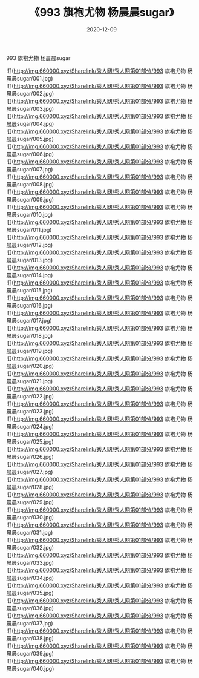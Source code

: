 ﻿---
layout: post
title:  《993 旗袍尤物 杨晨晨sugar》
date:   2020-12-09
img: http://img.660000.xyz/Sharelink/秀人网/秀人网第01部分/993 旗袍尤物 杨晨晨sugar/000.jpg
categories: [美女, 清纯, 唯美]
---

993 旗袍尤物 杨晨晨sugar

  ![](http://img.660000.xyz/Sharelink/秀人网/秀人网第01部分/993 旗袍尤物 杨晨晨sugar/001.jpg) <br> ![](http://img.660000.xyz/Sharelink/秀人网/秀人网第01部分/993 旗袍尤物 杨晨晨sugar/002.jpg) <br> ![](http://img.660000.xyz/Sharelink/秀人网/秀人网第01部分/993 旗袍尤物 杨晨晨sugar/003.jpg) <br> ![](http://img.660000.xyz/Sharelink/秀人网/秀人网第01部分/993 旗袍尤物 杨晨晨sugar/004.jpg) <br> ![](http://img.660000.xyz/Sharelink/秀人网/秀人网第01部分/993 旗袍尤物 杨晨晨sugar/005.jpg) <br> ![](http://img.660000.xyz/Sharelink/秀人网/秀人网第01部分/993 旗袍尤物 杨晨晨sugar/006.jpg) <br> ![](http://img.660000.xyz/Sharelink/秀人网/秀人网第01部分/993 旗袍尤物 杨晨晨sugar/007.jpg) <br> ![](http://img.660000.xyz/Sharelink/秀人网/秀人网第01部分/993 旗袍尤物 杨晨晨sugar/008.jpg) <br> ![](http://img.660000.xyz/Sharelink/秀人网/秀人网第01部分/993 旗袍尤物 杨晨晨sugar/009.jpg) <br> ![](http://img.660000.xyz/Sharelink/秀人网/秀人网第01部分/993 旗袍尤物 杨晨晨sugar/010.jpg) <br> ![](http://img.660000.xyz/Sharelink/秀人网/秀人网第01部分/993 旗袍尤物 杨晨晨sugar/011.jpg) <br> ![](http://img.660000.xyz/Sharelink/秀人网/秀人网第01部分/993 旗袍尤物 杨晨晨sugar/012.jpg) <br> ![](http://img.660000.xyz/Sharelink/秀人网/秀人网第01部分/993 旗袍尤物 杨晨晨sugar/013.jpg) <br> ![](http://img.660000.xyz/Sharelink/秀人网/秀人网第01部分/993 旗袍尤物 杨晨晨sugar/014.jpg) <br> ![](http://img.660000.xyz/Sharelink/秀人网/秀人网第01部分/993 旗袍尤物 杨晨晨sugar/015.jpg) <br> ![](http://img.660000.xyz/Sharelink/秀人网/秀人网第01部分/993 旗袍尤物 杨晨晨sugar/016.jpg) <br> ![](http://img.660000.xyz/Sharelink/秀人网/秀人网第01部分/993 旗袍尤物 杨晨晨sugar/017.jpg) <br> ![](http://img.660000.xyz/Sharelink/秀人网/秀人网第01部分/993 旗袍尤物 杨晨晨sugar/018.jpg) <br> ![](http://img.660000.xyz/Sharelink/秀人网/秀人网第01部分/993 旗袍尤物 杨晨晨sugar/019.jpg) <br> ![](http://img.660000.xyz/Sharelink/秀人网/秀人网第01部分/993 旗袍尤物 杨晨晨sugar/020.jpg) <br> ![](http://img.660000.xyz/Sharelink/秀人网/秀人网第01部分/993 旗袍尤物 杨晨晨sugar/021.jpg) <br> ![](http://img.660000.xyz/Sharelink/秀人网/秀人网第01部分/993 旗袍尤物 杨晨晨sugar/022.jpg) <br> ![](http://img.660000.xyz/Sharelink/秀人网/秀人网第01部分/993 旗袍尤物 杨晨晨sugar/023.jpg) <br> ![](http://img.660000.xyz/Sharelink/秀人网/秀人网第01部分/993 旗袍尤物 杨晨晨sugar/024.jpg) <br> ![](http://img.660000.xyz/Sharelink/秀人网/秀人网第01部分/993 旗袍尤物 杨晨晨sugar/025.jpg) <br> ![](http://img.660000.xyz/Sharelink/秀人网/秀人网第01部分/993 旗袍尤物 杨晨晨sugar/026.jpg) <br> ![](http://img.660000.xyz/Sharelink/秀人网/秀人网第01部分/993 旗袍尤物 杨晨晨sugar/027.jpg) <br> ![](http://img.660000.xyz/Sharelink/秀人网/秀人网第01部分/993 旗袍尤物 杨晨晨sugar/028.jpg) <br> ![](http://img.660000.xyz/Sharelink/秀人网/秀人网第01部分/993 旗袍尤物 杨晨晨sugar/029.jpg) <br> ![](http://img.660000.xyz/Sharelink/秀人网/秀人网第01部分/993 旗袍尤物 杨晨晨sugar/030.jpg) <br> ![](http://img.660000.xyz/Sharelink/秀人网/秀人网第01部分/993 旗袍尤物 杨晨晨sugar/031.jpg) <br> ![](http://img.660000.xyz/Sharelink/秀人网/秀人网第01部分/993 旗袍尤物 杨晨晨sugar/032.jpg) <br> ![](http://img.660000.xyz/Sharelink/秀人网/秀人网第01部分/993 旗袍尤物 杨晨晨sugar/033.jpg) <br> ![](http://img.660000.xyz/Sharelink/秀人网/秀人网第01部分/993 旗袍尤物 杨晨晨sugar/034.jpg) <br> ![](http://img.660000.xyz/Sharelink/秀人网/秀人网第01部分/993 旗袍尤物 杨晨晨sugar/035.jpg) <br> ![](http://img.660000.xyz/Sharelink/秀人网/秀人网第01部分/993 旗袍尤物 杨晨晨sugar/036.jpg) <br> ![](http://img.660000.xyz/Sharelink/秀人网/秀人网第01部分/993 旗袍尤物 杨晨晨sugar/037.jpg) <br> ![](http://img.660000.xyz/Sharelink/秀人网/秀人网第01部分/993 旗袍尤物 杨晨晨sugar/038.jpg) <br> ![](http://img.660000.xyz/Sharelink/秀人网/秀人网第01部分/993 旗袍尤物 杨晨晨sugar/039.jpg) <br> ![](http://img.660000.xyz/Sharelink/秀人网/秀人网第01部分/993 旗袍尤物 杨晨晨sugar/040.jpg) <br>